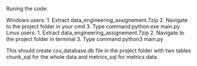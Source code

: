 Runing the code:

Windows users:
	1. Extract data_engineering_assignement.7zip
	2. Navigate to the project folder in your cmd
	3. Type command:python.exe main.py
Linux users:
	1. Extract data_engineering_assignement.7zip
	2. Navigate to the project folder in terminal
	3. Type command python3 main.py

This should create csv_database.db file in the project folder with two tables chunk_sql for the whole data and metrics_sql for metrics data.

